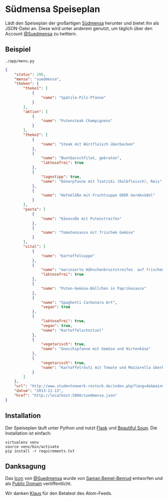 # Südmensa Speiseplan

Lädt den Speiseplan der großartigen [Südmensa](http://tinyurl.com/suedmensa) herunter und bietet ihn als JSON-Datei an. Diese wird unter anderem genutzt, um täglich über den Account [@Suedmensa](https://twitter.com/suedmensa) zu twittern.

## Beispiel

    ./app/menu.py

```json
{
    "status": 200, 
    "mensa": "suedmensa", 
    "theken": {
        "theke1": [
            {
                "name": "Spätzle-Pilz-Pfanne"
            }
        ], 
        "aktion": [
            {
                "name": "Putensteak Champignons"
            }
        ], 
        "theke2": [
            {
                "name": "Steak mit Würzfleisch überbacken"
            }, 
            {
                "name": "Buntbarschfilet, gebraten", 
                "laktosefrei": true
            }, 
            {
                "tagestipp": true, 
                "name": "Dönerpfanne mit Tzatziki (Kalbfleisch), Reis"
            }, 
            {
                "name": "Hefeklöße mit Fruchtsuppe ODER Germknödel"
            }
        ], 
        "pasta": [
            {
                "name": "Käsesoße mit Putenstreifen"
            }, 
            {
                "name": "Tomatensauce mit frischem Gemüse"
            }
        ], 
        "vital": [
            {
                "name": "Kartoffelsuppe"
            }, 
            {
                "name": "marinierte Hähnchenbruststreifen  auf frischem Salat (L+)", 
                "laktosefrei": true
            }, 
            {
                "name": "Puten-Gemüse-Bällchen in Paprikasauce"
            }, 
            {
                "name": "Spaghetti Carbonara Art", 
                "vegan": true
            }, 
            {
                "laktosefrei": true, 
                "vegan": true, 
                "name": "Kartoffelschnitzel"
            }, 
            {
                "vegetarisch": true, 
                "name": "Gnocchipfanne mit Gemüse und Hirtenkäse"
            }, 
            {
                "vegetarisch": true, 
                "name": "Kartoffelrösti mit Tomate und Mozzarella überbacken"
            }
        ]
    }, 
    "url": "http://www.studentenwerk-rostock.de/index.php?lang=de&mainmenue=4&submenue=47&type=details&detail1=1&detail2=8511", 
    "datum": "2013-11-13", 
    "href": "http://localhost:5000/suedmensa.json"
}
```

## Installation

Der Speiseplan läuft unter Python und nutzt [Flask](http://flask.pocoo.org) und [Beautiful Soup](http://www.crummy.com/software/BeautifulSoup/). Die Installation ist einfach:

    virtualenv venv
    source venv/bin/activate
    pip install -r requirements.txt

## Danksagung

Das [Icon](http://thenounproject.com/noun/restaurant/#icon-No2392) von [@Suedmensa](https://twitter.com/suedmensa) wurde von [Saman Bemel-Benrud](http://thenounproject.com/samanbb/#) entworfen und als [Public Domain](http://creativecommons.org/publicdomain/zero/1.0/) veröffentlicht.

Wir danken [Klaus](https://twitter.com/demed86) für den Betatest des Atom-Feeds.
